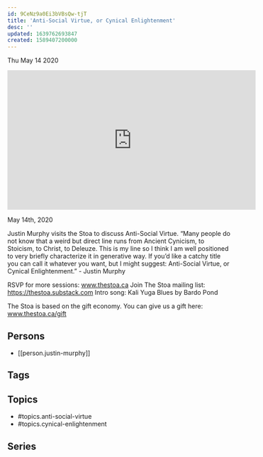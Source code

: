 ```yaml
---
id: 9CeNz9a0Ei3bVBsQw-tjT
title: 'Anti-Social Virtue, or Cynical Enlightenment'
desc: ''
updated: 1639762693847
created: 1589407200000
---
```





Thu May 14 2020

<iframe width="560" height="315" src="https://www.youtube.com/embed/-J00F_j0Grc" title="Anti-Social Virtue, or Cynical Enlightenment w/ Justin Murphy" frameborder="0" allow="accelerometer; autoplay; clipboard-write; encrypted-media; gyroscope; picture-in-picture" allowfullscreen ></iframe>

May 14th, 2020

Justin Murphy visits the Stoa to discuss Anti-Social Virtue. “Many people do not know that a weird but direct line runs from Ancient Cynicism, to Stoicism, to Christ, to Deleuze. This is my line so I think I am well positioned to very briefly characterize it in generative way. If you’d like a catchy title you can call it whatever you want, but I might suggest: Anti-Social Virtue, or Cynical Enlightenment.” - Justin Murphy

RSVP for more sessions: www.thestoa.ca
Join The Stoa mailing list: https://thestoa.substack.com
Intro song: Kali Yuga Blues by Bardo Pond

The Stoa is based on the gift economy. You can give us a gift here: www.thestoa.ca/gift

## Persons

- [[person.justin-murphy]]

## Tags



## Topics

- #topics.anti-social-virtue
- #topics.cynical-enlightenment

## Series



